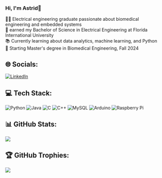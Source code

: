 ### Hi, I'm Astrid👋

👩‍🎓 Electrical engineering graduate passionate about biomedical engineering and embedded systems<br/>
📜 earned my Bachelor of Science in Electrical Engineering at Florida International University<br/>
📚 Currently learning about data analytics, machine learning, and Python<br/>
📖 Starting Master's degree in Biomedical Engineering, Fall 2024<br/>

## 🌐 Socials:
[![LinkedIn](https://img.shields.io/badge/LinkedIn-%230077B5.svg?logo=linkedin&logoColor=white)](https://linkedin.com/in/astridpadillac) 
## 💻 Tech Stack:
![Python](https://img.shields.io/badge/python-3670A0?style=for-the-badge&logo=python&logoColor=ffdd54) 
![Java](https://img.shields.io/badge/java-%23ED8B00.svg?style=for-the-badge&logo=openjdk&logoColor=white) 
![C](https://img.shields.io/badge/c-%2300599C.svg?style=for-the-badge&logo=c&logoColor=white) 
![C++](https://img.shields.io/badge/c++-%2300599C.svg?style=for-the-badge&logo=c%2B%2B&logoColor=white) 
![MySQL](https://img.shields.io/badge/mysql-%2300000f.svg?style=for-the-badge&logo=mysql&logoColor=white) 
![Arduino](https://img.shields.io/badge/-Arduino-00979D?style=for-the-badge&logo=Arduino&logoColor=white)
![Raspberry Pi](https://img.shields.io/badge/-RaspberryPi-C51A4A?style=for-the-badge&logo=Raspberry-Pi) 
## 📊 GitHub Stats:
![](https://github-readme-stats.vercel.app/api?username=xxibastrid1&theme=radical&hide_border=false&include_all_commits=false&count_private=false)<br/>
## 🏆 GitHub Trophies:
![](https://github-profile-trophy.vercel.app/?username=xxibastrid1&theme=radical&no-frame=false&no-bg=false&margin-w=4)

<!-- Proudly created with GPRM ( https://gprm.itsvg.in ) -->
